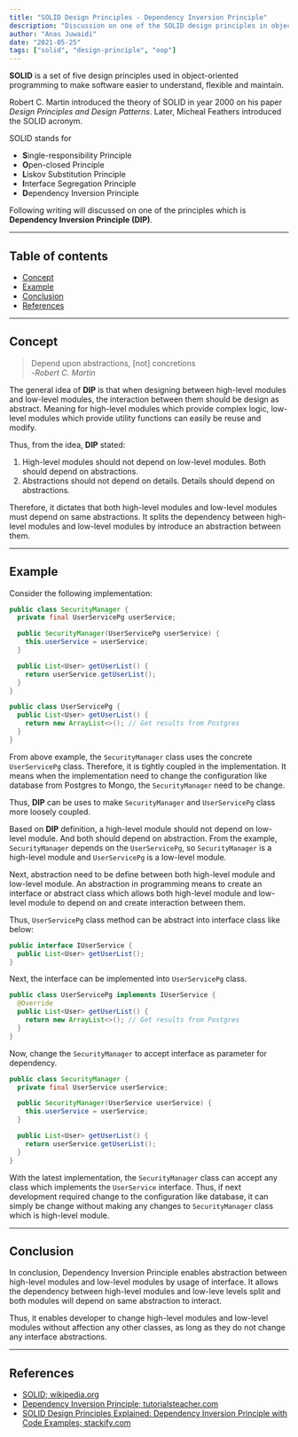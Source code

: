 ```yaml
---
title: "SOLID Design Principles - Dependency Inversion Principle"
description: "Discussion on one of the SOLID design principles in object-oriented software development"
author: "Anas Juwaidi"
date: "2021-05-25"
tags: ["solid", "design-principle", "oop"]
---
```


**SOLID** is a set of five design principles used in object-oriented programming to make software easier to understand, flexible and maintain.

Robert C. Martin introduced the theory of SOLID in year 2000 on his paper _Design Principles and Design Patterns_. Later, Micheal Feathers introduced the SOLID acronym.

SOLID stands for

- **S**ingle-responsibility Principle
- **O**pen-closed Principle
- **L**iskov Substitution Principle
- **I**nterface Segregation Principle
- **D**ependency Inversion Principle

Following writing will discussed on one of the principles which is **Dependency Inversion Principle (DIP)**.

---

## Table of contents

- [Concept](#concept)
- [Example](#example)
- [Conclusion](#conclusion)
- [References](#references)

---

<a name="concept"></a>

## Concept

> Depend upon abstractions, [not] concretions <br/> -_Robert C. Martin_

The general idea of **DIP** is that when designing between high-level modules and low-level modules, the interaction between them should be design as abstract. Meaning for high-level modules which provide complex logic, low-level modules which provide utility functions can easily be reuse and modify.

Thus, from the idea, **DIP** stated:

1. High-level modules should not depend on low-level modules. Both should depend on abstractions.
2. Abstractions should not depend on details. Details should depend on abstractions.

Therefore, it dictates that both high-level modules and low-level modules must depend on same abstractions. It splits the dependency between high-level modules and low-level modules by introduce an abstraction between them.

---

<a name="example"></a>

## Example

Consider the following implementation:

```java
public class SecurityManager {
  private final UserServicePg userService;

  public SecurityManager(UserServicePg userService) {
    this.userService = userService;
  }

  public List<User> getUserList() {
    return userService.getUserList();
  }
}

public class UserServicePg {
  public List<User> getUserList() {
    return new ArrayList<>(); // Get results from Postgres
  }
}
```

From above example, the `SecurityManager` class uses the concrete `UserServicePg` class. Therefore, it is tightly coupled in the implementation. It means when the implementation need to change the configuration like database from Postgres to Mongo, the `SecurityManager` need to be change.

Thus, **DIP** can be uses to make `SecurityManager` and `UserServicePg` class more loosely coupled.

Based on **DIP** definition, a high-level module should not depend on low-level module. And both should depend on abstraction. From the example, `SecurityManager` depends on the `UserServicePg`, so `SecurityManager` is a high-level module and `UserServicePg` is a low-level module.

Next, abstraction need to be define between both high-level module and low-level module. An abstraction in programming means to create an interface or abstract class which allows both high-level module and low-level module to depend on and create interaction between them.

Thus, `UserServicePg` class method can be abstract into interface class like below:

```java
public interface IUserService {
  public List<User> getUserList();
}
```

Next, the interface can be implemented into `UserServicePg` class.

```java
public class UserServicePg implements IUserService {
  @Override
  public List<User> getUserList() {
    return new ArrayList<>(); // Get results from Postgres
  }
}
```

Now, change the `SecurityManager` to accept interface as parameter for dependency.

```java
public class SecurityManager {
  private final UserService userService;

  public SecurityManager(UserService userService) {
    this.userService = userService;
  }

  public List<User> getUserList() {
    return userService.getUserList();
  }
}
```

With the latest implementation, the `SecurityManager` class can accept any class which implements the `UserService` interface. Thus, if next development required change to the configuration like database, it can simply be change without making any changes to `SecurityManager` class which is high-level module.

---

<a name="conclusion"></a>

## Conclusion

In conclusion, Dependency Inversion Principle enables abstraction between high-level modules and low-level modules by usage of interface.
It allows the dependency between high-level modules and low-leve levels split and both modules will depend on same abstraction to interact.

Thus, it enables developer to change high-level modules and low-level modules without affection any other classes, as long as they do not change any interface abstractions.

---

<a name="references"></a>

## References

- [SOLID; wikipedia.org](https://en.wikipedia.org/wiki/SOLID)
- [Dependency Inversion Principle; tutorialsteacher.com](https://www.tutorialsteacher.com/ioc/dependency-inversion-principle)
- [SOLID Design Principles Explained: Dependency Inversion Principle with Code Examples; stackify.com](https://stackify.com/dependency-inversion-principle/)
